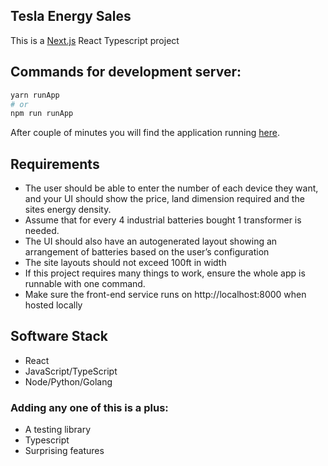 
## Tesla Energy Sales

This is a [Next.js](https://nextjs.org/) React Typescript project 

## Commands for development server:

```bash
yarn runApp
# or
npm run runApp
```
After couple of minutes you will find the application running [here](http://localhost:8000).

## Requirements

- The user should be able to enter the number of each device they want, and your UI should show the price, land dimension required and the sites energy density.
- Assume that for every 4 industrial batteries bought 1 transformer is needed.
- The UI should also have an autogenerated layout showing an arrangement of batteries based on the user’s configuration
- The site layouts should not exceed 100ft in width
- If this project requires many things to work, ensure the whole app is runnable with one command.
- Make sure the front-end service runs on http://localhost:8000 when hosted locally

## Software Stack
- React
- JavaScript/TypeScript
- Node/Python/Golang

### Adding any one of this is a plus:
- A testing library
- Typescript
- Surprising features